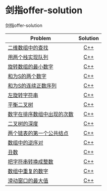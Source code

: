 # 剑指offer-solution  
剑指offer-solution  

| Problem                                                              | Solution                                              | 
| -------------------------------------------------------------        | :-------------------------------------------------:   |
| [二维数组中的查找](https://www.nowcoder.com/practice/abc3fe2ce8e146608e868a70efebf62e?tpId=13&tqId=11154&tPage=1&rp=1&ru=/ta/coding-interviews&qru=/ta/coding-interviews/question-ranking)  | [C++](./CPP/Find.cpp) |
| [用两个栈实现队列](https://www.nowcoder.com/practice/54275ddae22f475981afa2244dd448c6?tpId=13&tqId=11158&tPage=1&rp=1&ru=%2Fta%2Fcoding-interviews&qru=%2Fta%2Fcoding-interviews%2Fquestion-ranking)  | [C++](./CPP/TwoStackForQueue.cpp) |
| [旋转数组的最小数字](https://www.nowcoder.com/practice/9f3231a991af4f55b95579b44b7a01ba?tpId=13&tqId=11159&rp=1&ru=/ta/coding-interviews&qru=/ta/coding-interviews/question-ranking)  | [C++](./CPP/minNumberInRotateArray.cpp) |
| [和为S的两个数字](https://www.nowcoder.com/practice/390da4f7a00f44bea7c2f3d19491311b?tpId=13&tqId=11195&tPage=3&rp=3&ru=/ta/coding-interviews&qru=/ta/coding-interviews/question-ranking)  | [C++](./CPP/TwoSum.cpp) |
| [和为S的连续正数序列](https://www.nowcoder.com/practice/c451a3fd84b64cb19485dad758a55ebe?tpId=13&tqId=11194&rp=3&ru=/ta/coding-interviews&qru=/ta/coding-interviews/question-ranking)  | [C++](./CPP/continuousSUM.cpp) |
| [左旋转字符串](https://www.nowcoder.com/practice/12d959b108cb42b1ab72cef4d36af5ec?tpId=13&tqId=11196&rp=3&ru=/ta/coding-interviews&qru=/ta/coding-interviews/question-ranking)  | [C++](./CPP/Left-handed.cpp) |
| [平衡二叉树](https://www.nowcoder.com/practice/8b3b95850edb4115918ecebdf1b4d222?tpId=13&tqId=11192&rp=3&ru=/ta/coding-interviews&qru=/ta/coding-interviews/question-ranking)  | [C++](./CPP/balance_tree.cpp) |
| [数字在排序数组中出现的次数](https://www.nowcoder.com/practice/70610bf967994b22bb1c26f9ae901fa2?tpId=13&tqId=11190&rp=3&ru=/ta/coding-interviews&qru=/ta/coding-interviews/question-ranking)  | [C++](./CPP/GetNumberOfK.cpp) |
| [二叉树的深度](https://www.nowcoder.com/practice/435fb86331474282a3499955f0a41e8b?tpId=13&tqId=11191&rp=3&ru=/ta/coding-interviews&qru=/ta/coding-interviews/question-ranking)  | [C++](./CPP/depth_of_tree.cpp) |
| [两个链表的第一个公共结点](https://www.nowcoder.com/practice/6ab1d9a29e88450685099d45c9e31e46?tpId=13&tqId=11189&rp=3&ru=/ta/coding-interviews&qru=/ta/coding-interviews/question-ranking)  | [C++](./CPP/FindFirstCommonNode.cpp) |
| [数组中的逆序对](https://www.nowcoder.com/practice/96bd6684e04a44eb80e6a68efc0ec6c5?tpId=13&tqId=11188&rp=3&ru=/ta/coding-interviews&qru=/ta/coding-interviews/question-ranking)  | [C++](./CPP/InversePairs.cpp) |
| [丑数](https://www.nowcoder.com/practice/6aa9e04fc3794f68acf8778237ba065b?tpId=13&tqId=11186&rp=3&ru=/ta/coding-interviews&qru=/ta/coding-interviews/question-ranking)  | [C++](./CPP/UglyNumber.cpp) |
| [把字符串转换成整数](https://www.nowcoder.com/practice/1277c681251b4372bdef344468e4f26e?tpId=13&tqId=11202&tPage=3&rp=3&ru=/ta/coding-interviews&qru=/ta/coding-interviews/question-ranking)  | [C++](./CPP/StrToInt.cpp) |
| [数组中重复的数字](https://www.nowcoder.com/practice/623a5ac0ea5b4e5f95552655361ae0a8?tpId=13&tqId=11203&rp=3&ru=/ta/coding-interviews&qru=/ta/coding-interviews/question-ranking)  | [C++](./CPP/duplicateNumInArray.cpp) |
| [滑动窗口的最大值](https://www.nowcoder.com/practice/1624bc35a45c42c0bc17d17fa0cba788?tpId=13&tqId=11217&tPage=4&rp=4&ru=/ta/coding-interviews&qru=/ta/coding-interviews/question-ranking)  | [C++](./CPP/maxInWindows.cpp) |

